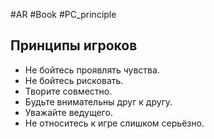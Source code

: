 #AR  #Book #PC_principle 

## Принципы игроков 
-  Не бойтесь проявлять чувства.  
-  Не бойтесь рисковать.  
-  Творите совместно.  
-  Будьте внимательны друг к другу.  
-  Уважайте ведущего.  
-  Не относитесь к игре слишком серьёзно.

